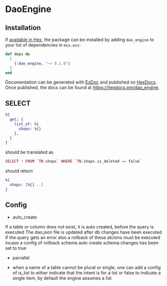 # DaoEngine

## Installation

If [available in Hex](https://hex.pm/docs/publish), the package can be installed
by adding `dao_engine` to your list of dependencies in `mix.exs`:

```elixir
def deps do
  [
    {:dao_engine, "~> 0.1.0"}
  ]
end
```

Documentation can be generated with [ExDoc](https://github.com/elixir-lang/ex_doc)
and published on [HexDocs](https://hexdocs.pm). Once published, the docs can
be found at <https://hexdocs.pm/dao_engine>.

## SELECT

```elixir
%{
  get: {
    list_of: %{
      shops: %{}
    },
  }
}
```

should be translated as

``` elixir
SELECT * FROM `TN.shops` WHERE `TN.shops.is_deleted == false`
```

should return

```elixir
%{
  shops: [%{}...]
}
```

## Config

* auto_create

If a table or column does not exist, it is auto created, before the query is executed
The dao.json file is updated after db changes have been executed
If the query gets an error also a rollback of these atcions must be executed incase a config of rollback schema auto create schema changes has been set to true

* parrallel

- when a name of a table cannot be plural or single, one can add a config of is_list to either
indicate that the intent is for a list or false to indicate a single item, by default the engine
assumes a list
